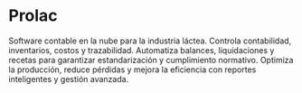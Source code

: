 # Prolac
Software contable en la nube para la industria láctea. Controla contabilidad, inventarios, costos y trazabilidad. Automatiza balances, liquidaciones y recetas para garantizar estandarización y cumplimiento normativo. Optimiza la producción, reduce pérdidas y mejora la eficiencia con reportes inteligentes y gestión avanzada.
